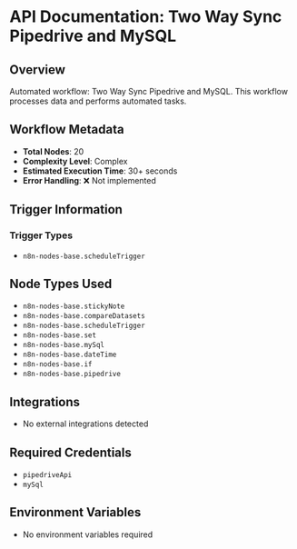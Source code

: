 # API Documentation: Two Way Sync Pipedrive and MySQL

## Overview
Automated workflow: Two Way Sync Pipedrive and MySQL. This workflow processes data and performs automated tasks.

## Workflow Metadata
- **Total Nodes**: 20
- **Complexity Level**: Complex
- **Estimated Execution Time**: 30+ seconds
- **Error Handling**: ❌ Not implemented

## Trigger Information
### Trigger Types
- `n8n-nodes-base.scheduleTrigger`

## Node Types Used
- `n8n-nodes-base.stickyNote`
- `n8n-nodes-base.compareDatasets`
- `n8n-nodes-base.scheduleTrigger`
- `n8n-nodes-base.set`
- `n8n-nodes-base.mySql`
- `n8n-nodes-base.dateTime`
- `n8n-nodes-base.if`
- `n8n-nodes-base.pipedrive`

## Integrations
- No external integrations detected

## Required Credentials
- `pipedriveApi`
- `mySql`

## Environment Variables
- No environment variables required
